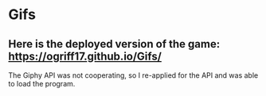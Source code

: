# Gifs

## Here is the deployed version of the game: https://ogriff17.github.io/Gifs/ 
The Giphy API was not cooperating, so I re-applied for the API and was able to load the program. 

